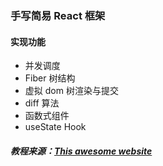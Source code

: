 ### 手写简易 React 框架

#### 实现功能

- 并发调度
- Fiber 树结构
- 虚拟 dom 树渲染与提交
- diff 算法
- 函数式组件
- useState Hook

##### 教程来源：[This awesome website](https://pomb.us/build-your-own-react/)
